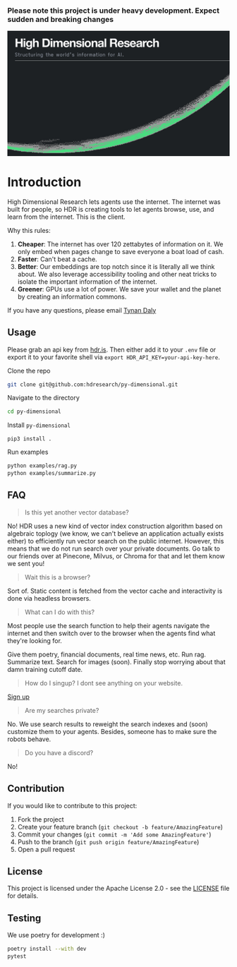 ### Please note this project is under heavy development. Expect sudden and breaking changes

![High Dimensional Resarch loves accessibility!](static/card.jpg)

# Introduction

High Dimensional Research lets agents use the internet. The internet was built for people, so HDR is creating tools to let agents browse, use, and learn from the internet. This is the client.

Why this rules:

1. **Cheaper**: The internet has over 120 zettabytes of information on it. We only embed when pages change to save everyone a boat load of cash.
2. **Faster**: Can't beat a cache.
3. **Better**: Our embeddings are top notch since it is literally all we think about. We also leverage accessibility tooling and other neat tricks to isolate the important information of the internet.
4. **Greener**: GPUs use a lot of power. We save your wallet and the planet by creating an information commons.

If you have any questions, please email [Tynan Daly](mailto:tynan.daly@hdr.is)

## Usage

Please grab an api key from [hdr.is](https://hdr.is). Then either add it to your `.env` file or export it to your favorite shell via `export HDR_API_KEY=your-api-key-here`.

Clone the repo

```sh
git clone git@github.com:hdresearch/py-dimensional.git
```

Navigate to the directory

```sh
cd py-dimensional
```

Install `py-dimensional`

```
pip3 install .
```

Run examples

```sh
python examples/rag.py
python examples/summarize.py
```

## FAQ

> Is this yet another vector database?

No! HDR uses a new kind of vector index construction algorithm based on algebraic toplogy (we know, we can't believe an application actually exists either) to efficiently run vector search on the public internet. However, this means that we do not run search over your private documents. Go talk to our friends over at Pinecone, Milvus, or Chroma for that and let them know we sent you!

> Wait this is a browser?

Sort of. Static content is fetched from the vector cache and interactivity is done via headless browsers.

> What can I do with this?

Most people use the search function to help their agents navigate the internet and then switch over to the browser when the agents find what they're looking for.

Give them poetry, financial documents, real time news, etc. Run rag. Summarize text. Search for images (soon). Finally stop worrying about that damn training cutoff date.

> How do I singup? I dont see anything on your website.

[Sign up](https://re8zt94ow1u.typeform.com/to/qo0GQ398)

> Are my searches private?

No. We use search results to reweight the search indexes and (soon) customize them to your agents. Besides, someone has to make sure the robots behave.

> Do you have a discord?

No!

## Contribution

If you would like to contribute to this project:

1. Fork the project
2. Create your feature branch (`git checkout -b feature/AmazingFeature`)
3. Commit your changes (`git commit -m 'Add some AmazingFeature'`)
4. Push to the branch (`git push origin feature/AmazingFeature`)
5. Open a pull request

## License

This project is licensed under the Apache License 2.0 - see the [LICENSE](LICENSE) file for details.

## Testing

We use poetry for development :)

```bash
poetry install --with dev
pytest
```
